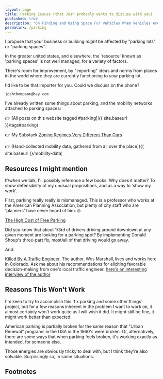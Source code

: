 ```yaml
---
layout: page
title: Parking Issues (that Josh probably wants to discuss with you)
published: true
description: "On Finding and Using Space For Vehicles When Vehicles Are Empty"
permalink: /parking
---
```


I propose that your business or building *might* be affected by "parking lots" or "parking spaces". 

In the greater united states, and elsewhere, the 'resource' known as 'parking spaces' is not well managed, for a variety of factors.

There's room for improvement, by "importing" ideas and norms from places in the world where they are currently functioning to _your_ parking lot. 

I'd like to be that importer for you. Could we discuss on the phone?


`joshthompson@hey.com`

I've already written some things about parking, and the mobility networks attached to parking spaces:

👉 [All posts on this website tagged #parking]({{ site.baseurl }}/tags#parking)

👉 My Substack [Zoning Regimes Very Different Than Ours](https://zoningverydifferentthanours.substack.com/)

👉 [Hand-collected mobility data, gathered from all over the place]({{ site.baseurl }}/mobility-data)

## Resources I might mention

If/when we talk, I'll possibly reference a few books. Why does it matter? To show defensibility of my unusual propositions, and as a way to 'show my work'.

First, parking really really is mismanaged. This is a professor who works at the American Planning Association, but plenty of city staff who are 'planners' have never heard of him. 🙄 

[The High Cost of Free Parking](https://www.amazon.com/High-Cost-Parking-Updated-Edition/dp/193236496X?ie=UTF8&qid=1332084228&sr=8-1&linkCode=ll1&tag=markeurban-20&linkId=65aeac5942c99b794876bb2d2dc32bb0)

Did you know that about 1/3rd of drivers driving around downtown at any given moment are looking for a parking spot? By implementing Donald Shoup's three-part fix, most/all of that driving would go away. 

And:

[Killed By A Traffic Engineer](https://islandpress.org/books/killed-traffic-engineer). The author, Wes Marshall, lives and works here in Colorado. Ask me about his recommendations for eliciting favorable decision-making from one's local traffic engineer. [here's an interesting interview of the author](https://www.youtube.com/live/26LuHqFQ0bY)

## Reasons This Won't Work

I'm keen to try to accomplish this 'fix parking and some other things' project, but for a few reasons inherent in the problem I want to work on, it almost certainly won't work quite as I will wish it did. It might still be fine, it might work better than expected. 

American parking is partially broken for the same reason that "Urban Renewal" programs in the USA in the 1960's were broken. Or, alternatively, there are some ways that when parking feels broken, it's working exactly as intended, for someone else. 

Those energies are obviously tricky to deal with, but I think they're also solvable. Surprisingly so, in some situations. 

## Footnotes